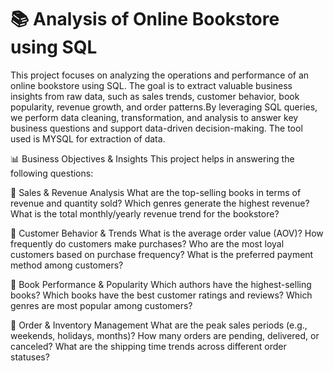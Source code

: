 # 📚 Analysis of Online Bookstore using SQL

This project focuses on analyzing the operations and performance of an online bookstore using SQL. The goal is to extract valuable business insights from raw data, such as sales trends, customer behavior, book popularity, revenue growth, and order patterns.By leveraging SQL queries, we perform data cleaning, transformation, and analysis to answer key business questions and support data-driven decision-making. The tool used is MYSQL for extraction of data.

📊 Business Objectives & Insights
This project helps in answering the following questions:

🔹 Sales & Revenue Analysis
What are the top-selling books in terms of revenue and quantity sold?
Which genres generate the highest revenue?
What is the total monthly/yearly revenue trend for the bookstore?

🔹 Customer Behavior & Trends
What is the average order value (AOV)?
How frequently do customers make purchases?
Who are the most loyal customers based on purchase frequency?
What is the preferred payment method among customers?

🔹 Book Performance & Popularity
Which authors have the highest-selling books?
Which books have the best customer ratings and reviews?
Which genres are most popular among customers?

🔹 Order & Inventory Management
What are the peak sales periods (e.g., weekends, holidays, months)?
How many orders are pending, delivered, or canceled?
What are the shipping time trends across different order statuses?
